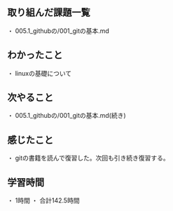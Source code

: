 ## 取り組んだ課題一覧
・ 005.1_githubの/001_gitの基本.md
## わかったこと
・ linuxの基礎について
## 次やること
・ 005.1_githubの/001_gitの基本.md(続き)
## 感じたこと
・ gitの書籍を読んで復習した。次回も引き続き復習する。
## 学習時間
・ 1時間
・ 合計142.5時間
